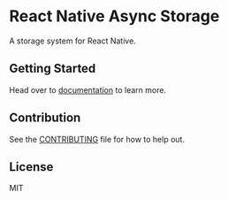 # React Native Async Storage

A storage system for React Native.

## Getting Started

Head over to [documentation](https://react-native-community.github.io/async-storage/) to learn more.


## Contribution

See the [CONTRIBUTING](CONTRIBUTING.md) file for how to help out.

## License

MIT

